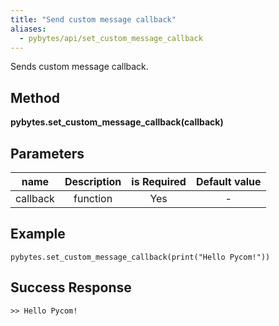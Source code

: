 ```yaml
---
title: "Send custom message callback"
aliases:
  - pybytes/api/set_custom_message_callback
---
```


  Sends custom message callback.

**Method**
----
**pybytes.set_custom_message_callback(callback)**

**Parameters**
----
| name  | Description   | is Required    | Default value
| ------------- |:-------------:|:-------------:|:-------------:|
| callback   | function | Yes   | -  |

**Example**
----
`pybytes.set_custom_message_callback(print("Hello Pycom!"))`

**Success Response**
----

```
>> Hello Pycom!
```
